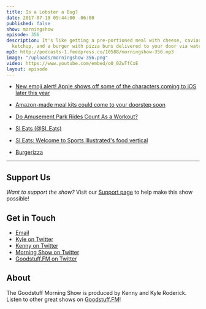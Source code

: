 ```yaml
---
title: Is a Lobster a Bug?
date: 2017-07-18 09:44:00 -06:00
published: false
show: morningshow
episode: 356
description: It's like getting a pre-portioned meal with cheese, caviar, breakfast
  ketchup, and a burger with pizza buns delivered to your door via waterslide.
mp3: http://podcasts-1.feedpress.co/10588/morningshow-356.mp3
image: "/uploads/morningshow-356.png"
video: https://www.youtube.com/embed/o0_0ZwTfCxE
layout: episode
---
```


* [New emoji alert! Apple shows off some of the characters coming to iOS later this year](https://www.imore.com/new-emoji-alert-apple-shows-some-characters-coming-ios-later-year)

* [Amazon-made meal kits could come to your doorstep soon](https://arstechnica.com/business/2017/07/amazon-may-enter-the-meal-kit-market-pushing-blue-apron-further-to-the-edge/)

* [Do Amusement Park Rides Count As a Workout?](http://www.shape.com/fitness/cardio/do-amusement-parks-count-workout)

* [SI Eats (@SI_Eats)](https://twitter.com/SI_Eats)

* [SI Eats: Welcome to Sports Illustrated's food vertical](https://www.si.com/eats/2017/06/30/welcome-to-si-eats-food-vertical)

* [Burgerizza](https://cdn-s3.si.com/s3fs-public/2017/06/28/burgerizza2.jpg)

---

## Support Us
*Want to support the show?* Visit our [Support page](https://goodstuff.fm/support) to help make this show possible!

## Get in Touch
* [Email](mailto:kyle@goodstuff.fm)
* [Kyle on Twitter](http://twitter.com/dogburps)
* [Kenny on Twitter](http://twitter.com/pizzarobotics)
* [Morning Show on Twitter](http://twitter.com/morningshowam)
* [Goodstuff.FM on Twitter](http://twitter.com/goodstufffm)

## About
The Goodstuff Morning Show is produced by Kenny and Kyle Roderick. Listen to other great shows on [Goodstuff.FM](http://goodstuff.fm/shows)!
